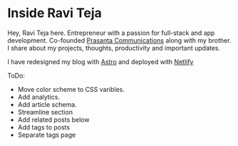 # Inside Ravi Teja

Hey, Ravi Teja here. Entrepreneur with a passion for full-stack and app development. Co-founded [Prasanta Communications](https://prasanta.business) along with my brother. I share about my projects, thoughts, productivity and important updates.

I have redesigned my blog with [Astro](https://astro.build) and deployed with [Netlify](https://www.netlify.com/)

ToDo:

- Move color scheme to CSS varibles.
- Add analytics.
- Add article schema. 
- Streamline <head> section
- Add related posts below
- Add tags to posts
- Separate tags page